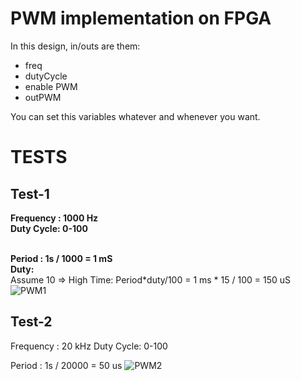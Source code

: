 # PWM implementation on FPGA

In this design, in/outs are them:
- freq
- dutyCycle
- enable PWM
- outPWM

You can set this variables whatever and whenever you want.

# TESTS

## Test-1
**Frequency : 1000 Hz** <br />
**Duty Cycle: 0-100** <br />

<br /> **Period : 1s / 1000 = 1 mS**
<br /> **Duty:** <br />
    Assume 10 => High Time: Period*duty/100 = 1 ms * 15 / 100 = 150 uS 
![PWM1](https://user-images.githubusercontent.com/34924065/155883479-a672a914-e73e-46b7-9031-6d39ab8a6223.PNG)

## Test-2


Frequency : 20 kHz
Duty Cycle: 0-100

Period : 1s / 20000 = 50 us
![PWM2](https://user-images.githubusercontent.com/34924065/155883491-6384d49a-043d-4d7f-9066-87383d19ad63.PNG)
